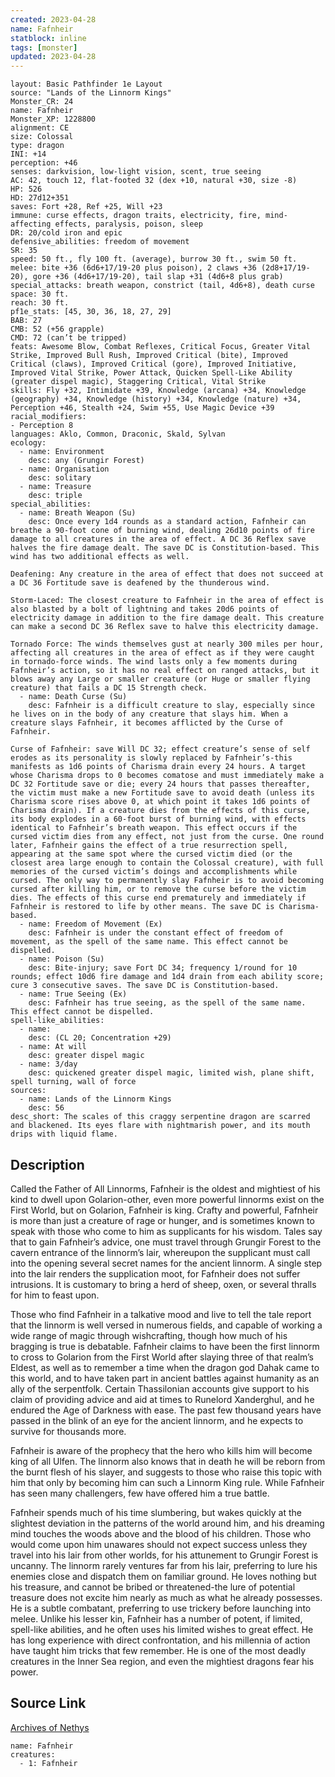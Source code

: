 ```yaml
---
created: 2023-04-28
name: Fafnheir
statblock: inline
tags: [monster]
updated: 2023-04-28
---
```

```statblock
layout: Basic Pathfinder 1e Layout
source: "Lands of the Linnorm Kings"
Monster_CR: 24
name: Fafnheir
Monster_XP: 1228800
alignment: CE
size: Colossal
type: dragon
INI: +14
perception: +46
senses: darkvision, low-light vision, scent, true seeing
AC: 42, touch 12, flat-footed 32 (dex +10, natural +30, size -8)
HP: 526
HD: 27d12+351
saves: Fort +28, Ref +25, Will +23
immune: curse effects, dragon traits, electricity, fire, mind-affecting effects, paralysis, poison, sleep
DR: 20/cold iron and epic
defensive_abilities: freedom of movement
SR: 35
speed: 50 ft., fly 100 ft. (average), burrow 30 ft., swim 50 ft.
melee: bite +36 (6d6+17/19-20 plus poison), 2 claws +36 (2d8+17/19-20), gore +36 (4d6+17/19-20), tail slap +31 (4d6+8 plus grab)
special_attacks: breath weapon, constrict (tail, 4d6+8), death curse
space: 30 ft.
reach: 30 ft.
pf1e_stats: [45, 30, 36, 18, 27, 29]
BAB: 27
CMB: 52 (+56 grapple)
CMD: 72 (can’t be tripped)
feats: Awesome Blow, Combat Reflexes, Critical Focus, Greater Vital Strike, Improved Bull Rush, Improved Critical (bite), Improved Critical (claws), Improved Critical (gore), Improved Initiative, Improved Vital Strike, Power Attack, Quicken Spell-Like Ability (greater dispel magic), Staggering Critical, Vital Strike
skills: Fly +32, Intimidate +39, Knowledge (arcana) +34, Knowledge (geography) +34, Knowledge (history) +34, Knowledge (nature) +34, Perception +46, Stealth +24, Swim +55, Use Magic Device +39
racial_modifiers:
- Perception 8
languages: Aklo, Common, Draconic, Skald, Sylvan
ecology:
  - name: Environment
    desc: any (Grungir Forest)
  - name: Organisation
    desc: solitary
  - name: Treasure
    desc: triple
special_abilities:
  - name: Breath Weapon (Su)
    desc: Once every 1d4 rounds as a standard action, Fafnheir can breathe a 90-foot cone of burning wind, dealing 26d10 points of fire damage to all creatures in the area of effect. A DC 36 Reflex save halves the fire damage dealt. The save DC is Constitution-based. This wind has two additional effects as well.

Deafening: Any creature in the area of effect that does not succeed at a DC 36 Fortitude save is deafened by the thunderous wind.

Storm-Laced: The closest creature to Fafnheir in the area of effect is also blasted by a bolt of lightning and takes 20d6 points of electricity damage in addition to the fire damage dealt. This creature can make a second DC 36 Reflex save to halve this electricity damage.

Tornado Force: The winds themselves gust at nearly 300 miles per hour, affecting all creatures in the area of effect as if they were caught in tornado-force winds. The wind lasts only a few moments during Fafnheir’s action, so it has no real effect on ranged attacks, but it blows away any Large or smaller creature (or Huge or smaller flying creature) that fails a DC 15 Strength check.
  - name: Death Curse (Su)
    desc: Fafnheir is a difficult creature to slay, especially since he lives on in the body of any creature that slays him. When a creature slays Fafnheir, it becomes afflicted by the Curse of Fafnheir.

Curse of Fafnheir: save Will DC 32; effect creature’s sense of self erodes as its personality is slowly replaced by Fafnheir’s-this manifests as 1d6 points of Charisma drain every 24 hours. A target whose Charisma drops to 0 becomes comatose and must immediately make a DC 32 Fortitude save or die; every 24 hours that passes thereafter, the victim must make a new Fortitude save to avoid death (unless its Charisma score rises above 0, at which point it takes 1d6 points of Charisma drain). If a creature dies from the effects of this curse, its body explodes in a 60-foot burst of burning wind, with effects identical to Fafnheir’s breath weapon. This effect occurs if the cursed victim dies from any effect, not just from the curse. One round later, Fafnheir gains the effect of a true resurrection spell, appearing at the same spot where the cursed victim died (or the closest area large enough to contain the Colossal creature), with full memories of the cursed victim’s doings and accomplishments while cursed. The only way to permanently slay Fafnheir is to avoid becoming cursed after killing him, or to remove the curse before the victim dies. The effects of this curse end prematurely and immediately if Fafnheir is restored to life by other means. The save DC is Charisma-based.
  - name: Freedom of Movement (Ex)
    desc: Fafnheir is under the constant effect of freedom of movement, as the spell of the same name. This effect cannot be dispelled.
  - name: Poison (Su)
    desc: Bite-injury; save Fort DC 34; frequency 1/round for 10 rounds; effect 10d6 fire damage and 1d4 drain from each ability score; cure 3 consecutive saves. The save DC is Constitution-based.
  - name: True Seeing (Ex)
    desc: Fafnheir has true seeing, as the spell of the same name. This effect cannot be dispelled.
spell-like_abilities:
  - name:
    desc: (CL 20; Concentration +29)
  - name: At will
    desc: greater dispel magic
  - name: 3/day
    desc: quickened greater dispel magic, limited wish, plane shift, spell turning, wall of force
sources:
  - name: Lands of the Linnorm Kings
    desc: 56
desc_short: The scales of this craggy serpentine dragon are scarred and blackened. Its eyes flare with nightmarish power, and its mouth drips with liquid flame.
```
## Description
Called the Father of All Linnorms, Fafnheir is the oldest and mightiest of his kind to dwell upon Golarion-other, even more powerful linnorms exist on the First World, but on Golarion, Fafnheir is king. Crafty and powerful, Fafnheir is more than just a creature of rage or hunger, and is sometimes known to speak with those who come to him as supplicants for his wisdom. Tales say that to gain Fafnheir’s advice, one must travel through Grungir Forest to the cavern entrance of the linnorm’s lair, whereupon the supplicant must call into the opening several secret names for the ancient linnorm. A single step into the lair renders the supplication moot, for Fafnheir does not suffer intrusions. It is customary to bring a herd of sheep, oxen, or several thralls for him to feast upon.

Those who find Fafnheir in a talkative mood and live to tell the tale report that the linnorm is well versed in numerous fields, and capable of working a wide range of magic through wishcrafting, though how much of his bragging is true is debatable. Fafnheir claims to have been the first linnorm to cross to Golarion from the First World after slaying three of that realm’s Eldest, as well as to remember a time when the dragon god Dahak came to this world, and to have taken part in ancient battles against humanity as an ally of the serpentfolk. Certain Thassilonian accounts give support to his claim of providing advice and aid at times to Runelord Xanderghul, and he endured the Age of Darkness with ease. The past few thousand years have passed in the blink of an eye for the ancient linnorm, and he expects to survive for thousands more.

Fafnheir is aware of the prophecy that the hero who kills him will become king of all Ulfen. The linnorm also knows that in death he will be reborn from the burnt flesh of his slayer, and suggests to those who raise this topic with him that only by becoming him can such a Linnorm King rule. While Fafnheir has seen many challengers, few have offered him a true battle.

Fafnheir spends much of his time slumbering, but wakes quickly at the slightest deviation in the patterns of the world around him, and his dreaming mind touches the woods above and the blood of his children. Those who would come upon him unawares should not expect success unless they travel into his lair from other worlds, for his attunement to Grungir Forest is uncanny. The linnorm rarely ventures far from his lair, preferring to lure his enemies close and dispatch them on familiar ground. He loves nothing but his treasure, and cannot be bribed or threatened-the lure of potential treasure does not excite him nearly as much as what he already possesses. He is a subtle combatant, preferring to use trickery before launching into melee. Unlike his lesser kin, Fafnheir has a number of potent, if limited, spell-like abilities, and he often uses his limited wishes to great effect. He has long experience with direct confrontation, and his millennia of action have taught him tricks that few remember. He is one of the most deadly creatures in the Inner Sea region, and even the mightiest dragons fear his power.
## Source Link
[Archives of Nethys](https://aonprd.com/MonsterDisplay.aspx?ItemName=Fafnheir)
```encounter-table
name: Fafnheir
creatures:
  - 1: Fafnheir
```
